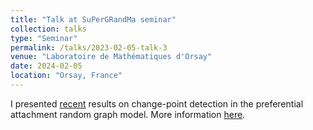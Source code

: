 ```yaml
---
title: "Talk at SuPerGRandMa seminar"
collection: talks
type: "Seminar"
permalink: /talks/2023-02-05-talk-3
venue: "Laboratoire de Mathématiques d'Orsay"
date: 2024-02-05
location: "Orsay, France"
---
```

I presented [recent](https://arxiv.org/pdf/2310.02603.pdf) results on change-point detection in the preferential attachment random graph model. More information [here](https://docs.google.com/document/d/e/2PACX-1vQVPOVu9_m0ZcUk9QBKxGeH7SrgwWmxFwzepyrQceCkKG8T1W3nx_oOVlIMSS71MhiVqn7ui6I0Nxa4/pub).
